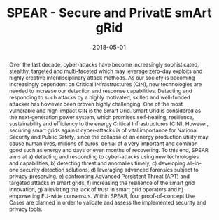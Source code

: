 ---
title: "SPEAR - Secure and PrivatE smArt gRid"
abstract: "Over the last decade, cyber-attacks have become increasingly sophisticated, stealthy, targeted and multi-faceted which may leverage zero-day exploits and highly creative interdisciplinary attack methods. As our society is becoming increasingly dependent on Critical INfrastructures (CIN), new technologies are needed to increase our detection and response capabilities. Detecting and responding to such attacks by a highly motivated, skilled and well-funded attacker has however been proven highly challenging. One of the most vulnerable and high-impact CIN is the Smart Grid. Smart Grid is considered as the next-generation power system, which promises self-healing, resilience, sustainability and efficiency to the energy Critical Infrastructures (CIN). However, securing smart grids against cyber-attacks is of vital importance for National Security and Public Safety, since the collapse of an energy production utility may cause human lives, millions of euros, denial of a very important and common good such as energy and days or even months of recovering. To this end, SPEAR aims at a) detecting and responding to cyber-attacks using new technologies and capabilities, b) detecting threat and anomalies timely, c) developing all-in-one security detection solutions, d) leveraging advanced forensics subject to privacy-preserving, e) confronting Advanced Persistent Threat (APT) and targeted attacks in smart grids, f) increasing the resilience of the smart grid innovation, g) alleviating the lack of trust in smart grid operators and h) empowering EU-wide consensus. Within SPEAR, four proof-of-concept Use Cases are planned in order to validate and assess the implemented security and privacy tools."
collection: projects
permalink: /project/spear
date: 2018-05-01
citation: '<b>Role</b>: P.I., University of Surrey.<br>
<b>Research topics:</b> Game-theoretic deception strategies, honeypots, intrusion detection.<br>
<b>Team members:</b> Dmitry Fedorenko (Junior researcher), Sakshyam Panda (PhD researcher), Nadia Boumkheld (postdoctoral researcher).<br> 
<b>Funder:</b> <a href = "https://commission.europa.eu/index_en">European Commission</a> as part of the <a href = "https://cinea.ec.europa.eu/programmes/horizon-europe/h2020-programme_en">H2020 programme</a> with Grant agreement ID 787011.<br>
<i class="fas fa-fw fa-link zoom" aria-hidden="true"></i><a href = "https://curex-project.eu">project website</a>
<i class="fas fa-fw fa-link zoom" aria-hidden="true"></i><a href = "https://cordis.europa.eu/project/id/787011">cordis</a>'
---